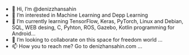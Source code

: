 - 👋 Hi, I’m @denizzhansahin
- 👀 I’m interested in Machine Learning and Depp Learning
- 🌱 I’m currently learning TensorFlow, Keras, PyTorch, Linux and Debian, SQL, WEB desing, C, Pyhton, ROS, Gazebo, Kotlin programming for Android...
- 💞️ I’m looking to collaborate on this space for freedom world ...
- 📫 How you to reach me? Go to denizhansahin.com ...

<!---
denizzhansahin/denizzhansahin is a ✨ special ✨ repository because its `README.md` (this file) appears on your GitHub profile.
You can click the Preview link to take a look at your changes.
--->
